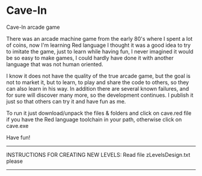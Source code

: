 # Cave-In
Cave-In arcade game 

There was an arcade machine game from the early 80's where I spent a lot of coins, now I'm learning Red language I thought it was a good idea to try to imitate the game, just to learn while having fun, I never imagined it would be so easy to make games, I could hardly have done it with another language that was not human oriented.

I know it does not have the quality of the true arcade game, but the goal is not to market it, but to learn, to play and share the code to others, so they can also learn in his way. In addition there are several known failures, and for sure will discover many more, so the development continues. I publish it just so that others can try it and have fun as me.

To run it just download/unpack the files & folders and click on cave.red file if you have the Red language toolchain in your path, otherwise click on cave.exe

Have fun!

**********************************************************************************************************
INSTRUCTIONS FOR CREATING NEW LEVELS: Read file  zLevelsDesign.txt   please
**********************************************************************************************************
